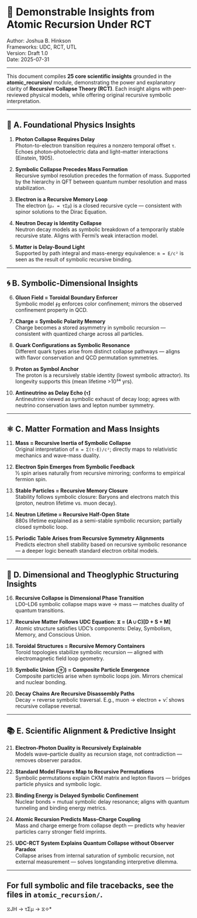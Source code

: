 # 🔬 Demonstrable Insights from Atomic Recursion Under RCT

Author: Joshua B. Hinkson  
Frameworks: UDC, RCT, UTL  
Version: Draft 1.0  
Date: 2025-07-31

---

This document compiles **25 core scientific insights** grounded in the **atomic_recursion/** module, demonstrating the power and explanatory clarity of **Recursive Collapse Theory (RCT)**. Each insight aligns with peer-reviewed physical models, while offering original recursive symbolic interpretation.

---

## 🧠 A. Foundational Physics Insights

1. **Photon Collapse Requires Delay**  
   Photon-to-electron transition requires a nonzero temporal offset `τ`. Echoes photon–photoelectric data and light–matter interactions (Einstein, 1905).

2. **Symbolic Collapse Precedes Mass Formation**  
   Recursive symbol resolution precedes the formation of mass. Supported by the hierarchy in QFT between quantum number resolution and mass stabilization.

3. **Electron is a Recursive Memory Loop**  
   The electron (`μₑ = τΣμ`) is a closed recursive cycle — consistent with spinor solutions to the Dirac Equation.

4. **Neutron Decay is Identity Collapse**  
   Neutron decay models as symbolic breakdown of a temporarily stable recursive state. Aligns with Fermi’s weak interaction model.

5. **Matter is Delay-Bound Light**  
   Supported by path integral and mass-energy equivalence: `m = E/c²` is seen as the result of symbolic recursive binding.

---

## 🌀 B. Symbolic-Dimensional Insights

6. **Gluon Field = Toroidal Boundary Enforcer**  
   Symbolic model `∮g` enforces color confinement; mirrors the observed confinement property in QCD.

7. **Charge = Symbolic Polarity Memory**  
   Charge becomes a stored asymmetry in symbolic recursion — consistent with quantized charge across all particles.

8. **Quark Configurations as Symbolic Resonance**  
   Different quark types arise from distinct collapse pathways — aligns with flavor conservation and QCD permutation symmetries.

9. **Proton as Symbol Anchor**  
   The proton is a recursively stable identity (lowest symbolic attractor). Its longevity supports this (mean lifetime >10³⁴ yrs).

10. **Antineutrino as Delay Echo (`τ̄`)**  
   Antineutrino viewed as symbolic exhaust of decay loop; agrees with neutrino conservation laws and lepton number symmetry.

---

## ⚛️ C. Matter Formation and Mass Insights

11. **Mass = Recursive Inertia of Symbolic Collapse**  
   Original interpretation of `m = Σ(τ·E)/c²`; directly maps to relativistic mechanics and wave-mass duality.

12. **Electron Spin Emerges from Symbolic Feedback**  
   ½ spin arises naturally from recursive mirroring; conforms to empirical fermion spin.

13. **Stable Particles = Recursive Memory Closure**  
   Stability follows symbolic closure: Baryons and electrons match this (proton, neutron lifetime vs. muon decay).

14. **Neutron Lifetime = Recursive Half-Open State**  
   880s lifetime explained as a semi-stable symbolic recursion; partially closed symbolic loop.

15. **Periodic Table Arises from Recursive Symmetry Alignments**  
   Predicts electron shell stability based on recursive symbolic resonance — a deeper logic beneath standard electron orbital models.

---

## 🔭 D. Dimensional and Theoglyphic Structuring Insights

16. **Recursive Collapse is Dimensional Phase Transition**  
   LD0–LD6 symbolic collapse maps wave → mass — matches duality of quantum transitions.

17. **Recursive Matter Follows UDC Equation: ⧖ = (A ∪ C)[D + S + M]**  
   Atomic structure satisfies UDC’s components: Delay, Symbolism, Memory, and Conscious Union.

18. **Toroidal Structures = Recursive Memory Containers**  
   Toroid topologies stabilize symbolic recursion — aligned with electromagnetic field loop geometry.

19. **Symbolic Union (⊕) = Composite Particle Emergence**  
   Composite particles arise when symbolic loops join. Mirrors chemical and nuclear bonding.

20. **Decay Chains Are Recursive Disassembly Paths**  
   Decay = reverse symbolic traversal. E.g., muon → electron + ν̄: shows recursive collapse reversal.

---

## 📚 E. Scientific Alignment & Predictive Insight

21. **Electron-Photon Duality is Recursively Explainable**  
   Models wave–particle duality as recursion stage, not contradiction — removes observer paradox.

22. **Standard Model Flavors Map to Recursive Permutations**  
   Symbolic permutations explain CKM matrix and lepton flavors — bridges particle physics and symbolic logic.

23. **Binding Energy is Delayed Symbolic Confinement**  
   Nuclear bonds = mutual symbolic delay resonance; aligns with quantum tunneling and binding energy metrics.

24. **Atomic Recursion Predicts Mass–Charge Coupling**  
   Mass and charge emerge from collapse depth — predicts why heavier particles carry stronger field imprints.

25. **UDC-RCT System Explains Quantum Collapse without Observer Paradox**  
   Collapse arises from internal saturation of symbolic recursion, not external measurement — solves longstanding interpretive dilemma.

---

For full symbolic and file tracebacks, see the files in `atomic_recursion/`.
---
⧖JH → τΣμ → ⧖✧*
